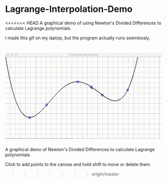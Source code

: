 # Lagrange-Interpolation-Demo
<<<<<<< HEAD
A graphical demo of using Newton's Divided Differences to calculate Lagrange polynomials.

I made this gif on my laptop, but the program actually runs seemlessly.

![Sample](Screenshots/Sample.gif)
=======
A graphical demo of Newton's Divided Differences to calculate Lagrange polynomials.

Click to add points to the canvas and hold shift to move or delete them.
>>>>>>> origin/master
